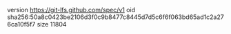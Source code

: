 version https://git-lfs.github.com/spec/v1
oid sha256:50a8c0423be2106d3f0c9b8477c8445d7d5c6f6f063bd65ad1c2a276ca10f5f7
size 11804
